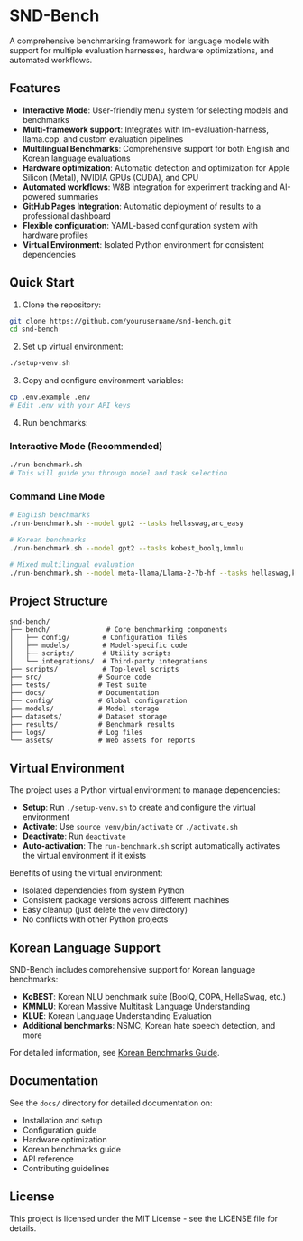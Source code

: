 # SND-Bench

A comprehensive benchmarking framework for language models with support for multiple evaluation harnesses, hardware optimizations, and automated workflows.

## Features

- **Interactive Mode**: User-friendly menu system for selecting models and benchmarks
- **Multi-framework support**: Integrates with lm-evaluation-harness, llama.cpp, and custom evaluation pipelines
- **Multilingual Benchmarks**: Comprehensive support for both English and Korean language evaluations
- **Hardware optimization**: Automatic detection and optimization for Apple Silicon (Metal), NVIDIA GPUs (CUDA), and CPU
- **Automated workflows**: W&B integration for experiment tracking and AI-powered summaries
- **GitHub Pages Integration**: Automatic deployment of results to a professional dashboard
- **Flexible configuration**: YAML-based configuration system with hardware profiles
- **Virtual Environment**: Isolated Python environment for consistent dependencies

## Quick Start

1. Clone the repository:
```bash
git clone https://github.com/yourusername/snd-bench.git
cd snd-bench
```

2. Set up virtual environment:
```bash
./setup-venv.sh
```

3. Copy and configure environment variables:
```bash
cp .env.example .env
# Edit .env with your API keys
```

4. Run benchmarks:

### Interactive Mode (Recommended)
```bash
./run-benchmark.sh
# This will guide you through model and task selection
```

### Command Line Mode
```bash
# English benchmarks
./run-benchmark.sh --model gpt2 --tasks hellaswag,arc_easy

# Korean benchmarks
./run-benchmark.sh --model gpt2 --tasks kobest_boolq,kmmlu

# Mixed multilingual evaluation
./run-benchmark.sh --model meta-llama/Llama-2-7b-hf --tasks hellaswag,kobest_hellaswag
```

## Project Structure

```
snd-bench/
├── bench/              # Core benchmarking components
│   ├── config/        # Configuration files
│   ├── models/        # Model-specific code
│   ├── scripts/       # Utility scripts
│   └── integrations/  # Third-party integrations
├── scripts/           # Top-level scripts
├── src/              # Source code
├── tests/            # Test suite
├── docs/             # Documentation
├── config/           # Global configuration
├── models/           # Model storage
├── datasets/         # Dataset storage
├── results/          # Benchmark results
├── logs/             # Log files
└── assets/           # Web assets for reports
```

## Virtual Environment

The project uses a Python virtual environment to manage dependencies:

- **Setup**: Run `./setup-venv.sh` to create and configure the virtual environment
- **Activate**: Use `source venv/bin/activate` or `./activate.sh`
- **Deactivate**: Run `deactivate`
- **Auto-activation**: The `run-benchmark.sh` script automatically activates the virtual environment if it exists

Benefits of using the virtual environment:
- Isolated dependencies from system Python
- Consistent package versions across different machines
- Easy cleanup (just delete the `venv` directory)
- No conflicts with other Python projects

## Korean Language Support

SND-Bench includes comprehensive support for Korean language benchmarks:

- **KoBEST**: Korean NLU benchmark suite (BoolQ, COPA, HellaSwag, etc.)
- **KMMLU**: Korean Massive Multitask Language Understanding
- **KLUE**: Korean Language Understanding Evaluation
- **Additional benchmarks**: NSMC, Korean hate speech detection, and more

For detailed information, see [Korean Benchmarks Guide](docs/korean-benchmarks.md).

## Documentation

See the `docs/` directory for detailed documentation on:
- Installation and setup
- Configuration guide
- Hardware optimization
- Korean benchmarks guide
- API reference
- Contributing guidelines

## License

This project is licensed under the MIT License - see the LICENSE file for details.